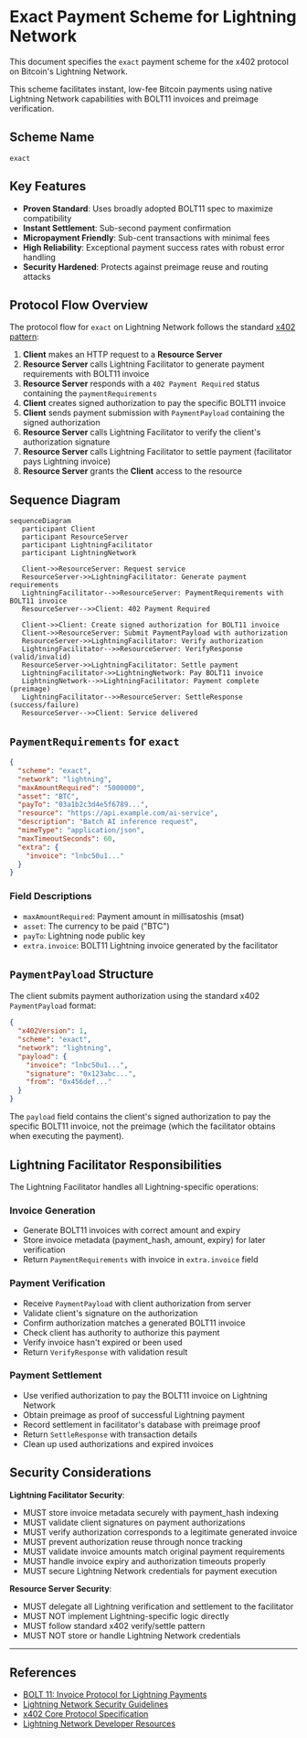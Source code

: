 # Exact Payment Scheme for Lightning Network

This document specifies the `exact` payment scheme for the x402 protocol on Bitcoin's Lightning Network.

This scheme facilitates instant, low-fee Bitcoin payments using native Lightning Network capabilities with BOLT11 invoices and preimage verification.

## Scheme Name

`exact`

## Key Features

- **Proven Standard**: Uses broadly adopted BOLT11 spec to maximize compatibility
- **Instant Settlement**: Sub-second payment confirmation
- **Micropayment Friendly**: Sub-cent transactions with minimal fees
- **High Reliability**: Exceptional payment success rates with robust error handling
- **Security Hardened**: Protects against preimage reuse and routing attacks

## Protocol Flow Overview

The protocol flow for `exact` on Lightning Network follows the standard [x402 pattern](https://github.com/coinbase/x402?tab=readme-ov-file#v1-protocol-sequencing):

1. **Client** makes an HTTP request to a **Resource Server**
2. **Resource Server** calls Lightning Facilitator to generate payment requirements with BOLT11 invoice
3. **Resource Server** responds with a `402 Payment Required` status containing the `paymentRequirements`
4. **Client** creates signed authorization to pay the specific BOLT11 invoice
5. **Client** sends payment submission with `PaymentPayload` containing the signed authorization
6. **Resource Server** calls Lightning Facilitator to verify the client's authorization signature
7. **Resource Server** calls Lightning Facilitator to settle payment (facilitator pays Lightning invoice)
8. **Resource Server** grants the **Client** access to the resource

## Sequence Diagram

```mermaid
sequenceDiagram
   participant Client
   participant ResourceServer
   participant LightningFacilitator
   participant LightningNetwork

   Client->>ResourceServer: Request service
   ResourceServer->>LightningFacilitator: Generate payment requirements
   LightningFacilitator-->>ResourceServer: PaymentRequirements with BOLT11 invoice
   ResourceServer-->>Client: 402 Payment Required

   Client->>Client: Create signed authorization for BOLT11 invoice
   Client->>ResourceServer: Submit PaymentPayload with authorization
   ResourceServer->>LightningFacilitator: Verify authorization
   LightningFacilitator-->>ResourceServer: VerifyResponse (valid/invalid)
   ResourceServer->>LightningFacilitator: Settle payment
   LightningFacilitator->>LightningNetwork: Pay BOLT11 invoice
   LightningNetwork-->>LightningFacilitator: Payment complete (preimage)
   LightningFacilitator-->>ResourceServer: SettleResponse (success/failure)
   ResourceServer-->>Client: Service delivered
```

## `PaymentRequirements` for `exact`

```json
{
  "scheme": "exact",
  "network": "lightning",
  "maxAmountRequired": "5000000",
  "asset": "BTC",
  "payTo": "03a1b2c3d4e5f6789...",
  "resource": "https://api.example.com/ai-service",
  "description": "Batch AI inference request",
  "mimeType": "application/json",
  "maxTimeoutSeconds": 60,
  "extra": {
    "invoice": "lnbc50u1..."
  }
}
```

### Field Descriptions

* `maxAmountRequired`: Payment amount in millisatoshis (msat)
* `asset`: The currency to be paid ("BTC")
* `payTo`: Lightning node public key
* `extra.invoice`: BOLT11 Lightning invoice generated by the facilitator


## `PaymentPayload` Structure

The client submits payment authorization using the standard x402 `PaymentPayload` format:

```json
{
  "x402Version": 1,
  "scheme": "exact",
  "network": "lightning",
  "payload": {
    "invoice": "lnbc50u1...",
    "signature": "0x123abc...",
    "from": "0x456def..."
  }
}
```

The `payload` field contains the client's signed authorization to pay the specific BOLT11 invoice, not the preimage (which the facilitator obtains when executing the payment).

## Lightning Facilitator Responsibilities

The Lightning Facilitator handles all Lightning-specific operations:

### Invoice Generation
- Generate BOLT11 invoices with correct amount and expiry
- Store invoice metadata (payment_hash, amount, expiry) for later verification
- Return `PaymentRequirements` with invoice in `extra.invoice` field

### Payment Verification
- Receive `PaymentPayload` with client authorization from server
- Validate client's signature on the authorization
- Confirm authorization matches a generated BOLT11 invoice
- Check client has authority to authorize this payment
- Verify invoice hasn't expired or been used
- Return `VerifyResponse` with validation result

### Payment Settlement
- Use verified authorization to pay the BOLT11 invoice on Lightning Network
- Obtain preimage as proof of successful Lightning payment
- Record settlement in facilitator's database with preimage proof
- Return `SettleResponse` with transaction details
- Clean up used authorizations and expired invoices

## Security Considerations

**Lightning Facilitator Security**:
- MUST store invoice metadata securely with payment_hash indexing
- MUST validate client signatures on payment authorizations
- MUST verify authorization corresponds to a legitimate generated invoice
- MUST prevent authorization reuse through nonce tracking
- MUST validate invoice amounts match original payment requirements
- MUST handle invoice expiry and authorization timeouts properly
- MUST secure Lightning Network credentials for payment execution

**Resource Server Security**:
- MUST delegate all Lightning verification and settlement to the facilitator
- MUST NOT implement Lightning-specific logic directly
- MUST follow standard x402 verify/settle pattern
- MUST NOT store or handle Lightning Network credentials

---

## References

- [BOLT 11: Invoice Protocol for Lightning Payments](https://github.com/lightning/bolts/blob/master/11-payment-encoding.md)
- [Lightning Network Security Guidelines](https://lightning.engineering/security/)
- [x402 Core Protocol Specification](https://github.com/coinbase/x402)
- [Lightning Network Developer Resources](https://lightning.engineering/)